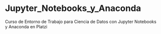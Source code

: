 # Jupyter_Notebooks_y_Anaconda
Curso de Entorno de Trabajo para Ciencia de Datos con Jupyter Notebooks y Anaconda en Platzi
